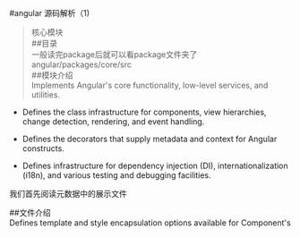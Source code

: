 #angular 源码解析（1)  
> 核心模块  
##目录  
一般读完package后就可以看package文件夹了
angular/packages/core/src  
##模块介绍  
Implements Angular's core functionality, low-level services, and utilities.

- Defines the class infrastructure for components, view hierarchies, change detection, rendering, and event handling.

- Defines the decorators that supply metadata and context for Angular constructs.

- Defines infrastructure for dependency injection (DI), internationalization (i18n), and various testing and debugging facilities.  

我们首先阅读元数据中的展示文件  

##文件介绍  
Defines template and style encapsulation options available for Component's  

